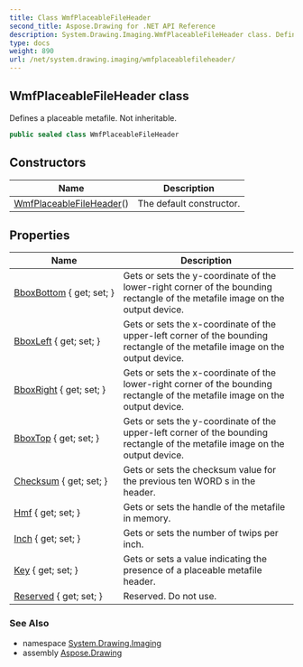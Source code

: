 ```yaml
---
title: Class WmfPlaceableFileHeader
second_title: Aspose.Drawing for .NET API Reference
description: System.Drawing.Imaging.WmfPlaceableFileHeader class. Defines a placeable metafile. Not inheritable
type: docs
weight: 890
url: /net/system.drawing.imaging/wmfplaceablefileheader/
---
```

## WmfPlaceableFileHeader class

Defines a placeable metafile. Not inheritable.

```csharp
public sealed class WmfPlaceableFileHeader
```

## Constructors

| Name | Description |
| --- | --- |
| [WmfPlaceableFileHeader](wmfplaceablefileheader/)() | The default constructor. |

## Properties

| Name | Description |
| --- | --- |
| [BboxBottom](../../system.drawing.imaging/wmfplaceablefileheader/bboxbottom/) { get; set; } | Gets or sets the y-coordinate of the lower-right corner of the bounding rectangle of the metafile image on the output device. |
| [BboxLeft](../../system.drawing.imaging/wmfplaceablefileheader/bboxleft/) { get; set; } | Gets or sets the x-coordinate of the upper-left corner of the bounding rectangle of the metafile image on the output device. |
| [BboxRight](../../system.drawing.imaging/wmfplaceablefileheader/bboxright/) { get; set; } | Gets or sets the x-coordinate of the lower-right corner of the bounding rectangle of the metafile image on the output device. |
| [BboxTop](../../system.drawing.imaging/wmfplaceablefileheader/bboxtop/) { get; set; } | Gets or sets the y-coordinate of the upper-left corner of the bounding rectangle of the metafile image on the output device. |
| [Checksum](../../system.drawing.imaging/wmfplaceablefileheader/checksum/) { get; set; } | Gets or sets the checksum value for the previous ten WORD s in the header. |
| [Hmf](../../system.drawing.imaging/wmfplaceablefileheader/hmf/) { get; set; } | Gets or sets the handle of the metafile in memory. |
| [Inch](../../system.drawing.imaging/wmfplaceablefileheader/inch/) { get; set; } | Gets or sets the number of twips per inch. |
| [Key](../../system.drawing.imaging/wmfplaceablefileheader/key/) { get; set; } | Gets or sets a value indicating the presence of a placeable metafile header. |
| [Reserved](../../system.drawing.imaging/wmfplaceablefileheader/reserved/) { get; set; } | Reserved. Do not use. |

### See Also

* namespace [System.Drawing.Imaging](../../system.drawing.imaging/)
* assembly [Aspose.Drawing](../../)


